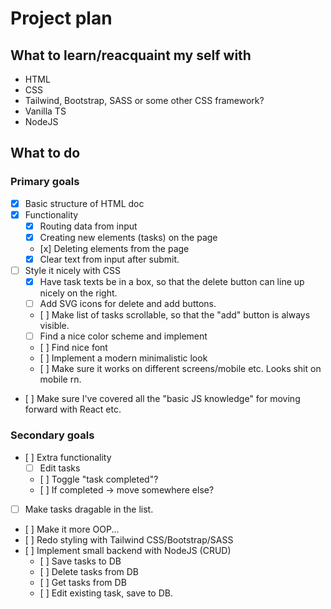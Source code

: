 # Project plan

## What to learn/reacquaint my self with

- HTML
- CSS
- Tailwind, Bootstrap, SASS or some other CSS framework?
- Vanilla TS
- NodeJS

## What to do

### Primary goals

- [x] Basic structure of HTML doc
- [x] Functionality
  - [x] Routing data from input
  - [x] Creating new elements (tasks) on the page
  - [x] Deleting elements from the page
  - [x] Clear text from input after submit.
- [ ] Style it nicely with CSS
  - [x] Have task texts be in a box, so that the delete button can line up nicely on the right.
  - [ ] Add SVG icons for delete and add buttons.
  - [ ] Make list of tasks scrollable, so that the "add" button is always visible.
  - [ ] Find a nice color scheme and implement
  - [ ] Find nice font
  - [ ] Implement a modern minimalistic look
  - [ ] Make sure it works on different screens/mobile etc. Looks shit on mobile rn.
- [ ] Make sure I've covered all the "basic JS knowledge" for moving forward with React etc.

### Secondary goals

- [ ] Extra functionality
  - [ ] Edit tasks
  - [ ] Toggle "task completed"?
  - [ ] If completed -> move somewhere else?
- [ ] Make tasks dragable in the list.
- [ ] Make it more OOP...
- [ ] Redo styling with Tailwind CSS/Bootstrap/SASS
- [ ] Implement small backend with NodeJS (CRUD)
  - [ ] Save tasks to DB
  - [ ] Delete tasks from DB
  - [ ] Get tasks from DB
  - [ ] Edit existing task, save to DB.
